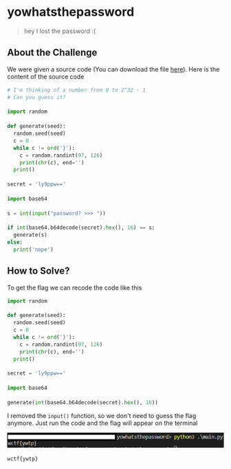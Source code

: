 # yowhatsthepassword
> hey I lost the password :(

## About the Challenge
We were given a source code (You can download the file [here](main.py)). Here is the content of the source code
```python
# I'm thinking of a number from 0 to 2^32 - 1
# Can you guess it?

import random

def generate(seed):
  random.seed(seed)
  c = 0
  while c != ord('}'):
    c = random.randint(97, 126)
    print(chr(c), end='')
  print()

secret = 'ly9ppw=='

import base64

s = int(input("password? >>> "))

if int(base64.b64decode(secret).hex(), 16) == s:
  generate(s)
else:
  print('nope')
```

## How to Solve?
To get the flag we can recode the code like this

```python
import random

def generate(seed):
  random.seed(seed)
  c = 0
  while c != ord('}'):
    c = random.randint(97, 126)
    print(chr(c), end='')
  print()

secret = 'ly9ppw=='

import base64

generate(int(base64.b64decode(secret).hex(), 16))
```

I removed the `input()` function, so we don't need to guess the flag anymore. Just run the code and the flag will appear on the terminal

![flag](images/flag.png)

```
wctf{ywtp}
```